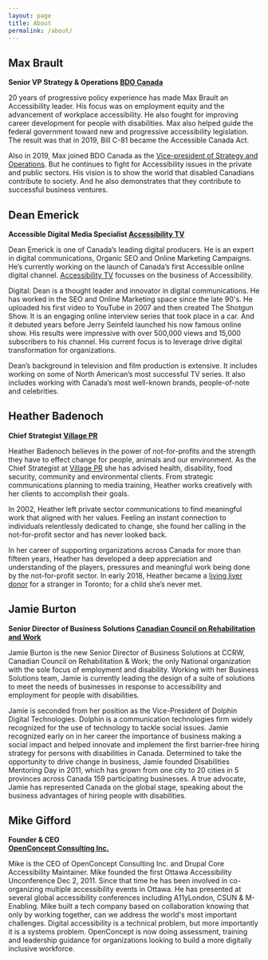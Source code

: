 ```yaml
---
layout: page
title: About
permalink: /about/
---
```


## Max Brault
**Senior VP Strategy & Operations 
[BDO Canada](https://www.bdo.ca/en-ca/home/)**

20 years of progressive policy experience has made Max Brault an Accessibility leader. His focus was on employment equity and the advancement of workplace accessibility. He also fought for improving career development for people with disabilities. Max also helped guide the federal government toward new and progressive accessibility legislation. The result was that in 2019, Bill C-81 became the Accessible Canada Act.

Also in 2019, Max joined BDO Canada as the [Vice-president of Strategy and Operations](https://www.bdo.ca/en-ca/our-people/max-brault-1/). But he continues to fight for Accessibility issues in the private and public sectors. His vision is to show the world that disabled Canadians contribute to society. And he also demonstrates that they contribute to successful business ventures.


## Dean Emerick
**Accessible Digital Media Specialist 
[Accessibility TV](https://www.accessibilitytv.com/)**

Dean Emerick is one of Canada’s leading digital producers. He is an expert in digital communications, Organic SEO and Online Marketing Campaigns. He’s currently working on the launch of Canada’s first Accessible online digital channel. [Accessibility TV](https://www.accessibilitytv.com/about-accessibility/) focusses on the business of Accessibility.
 
Digital: Dean is a thought leader and innovator in digital communications. He has worked in the SEO and Online Marketing space since the late 90's. He uploaded his first video to YouTube in 2007 and then created The Shotgun Show. It is an engaging online interview series that took place in a car. And it debuted years before Jerry Seinfeld launched his now famous online show. His results were impressive with over 500,000 views and 15,000 subscribers to his channel. His current focus is to leverage drive digital transformation for organizations.
 
Dean’s background in television and film production is extensive. It includes working on some of North American’s most successful TV series. It also includes working with Canada’s most well-known brands, people-of-note and celebrities.


## Heather Badenoch
**Chief Strategist 
[Village PR](http://Villagepr.ca)**

Heather Badenoch believes in the power of not-for-profits and the strength they have to effect change for people, animals and our environment. As the Chief Strategist at [Village PR](http://villagepr.ca/) she has advised health, disability, food security, community and environmental clients. From strategic communications planning to media training, Heather works creatively with her clients to accomplish their goals.
 
In 2002, Heather left private sector communications to find meaningful work that aligned with her values. Feeling an instant connection to individuals relentlessly dedicated to change, she found her calling in the not-for-profit sector and has never looked back. 

In her career of supporting organizations across Canada for more than fifteen years, Heather has developed a deep appreciation and understanding of the players, pressures and meaningful work being done by the not-for-profit sector. In early 2018, Heather became a [living liver donor](https://www.todaysparent.com/blogs/this-woman-did-the-most-wonderful-thing-for-a-kid-shell-never-meet/) for a stranger in Toronto; for a child she’s never met.


## Jamie Burton
**Senior Director of Business Solutions 
[Canadian Council on Rehabilitation and Work](https://www.ccrw.org/)**

Jamie Burton is the new Senior Director of Business Solutions at CCRW, Canadian Council on Rehabilitation & Work; the only National organization with the sole focus of employment and disability.  Working with her Business Solutions team, Jamie is currently leading the design of a suite of solutions to meet the needs of businesses in response to accessibility and employment for people with disabilities. 

Jamie is seconded from her position as the Vice-President of Dolphin Digital Technologies.  Dolphin is a communication technologies firm widely recognized for the use of technology to tackle social issues.  Jamie recognized early on in her career the importance of business making a social impact and helped innovate and implement the first barrier-free hiring strategy for persons with disabilities in Canada. Determined to take the opportunity to drive change in business, Jamie founded Disabilities Mentoring Day in 2011, which has grown from one city to 20 cities in 5 provinces across Canada 159 participating businesses. A true advocate, Jamie has represented Canada on the global stage, speaking about the business advantages of hiring people with disabilities.


## Mike Gifford
**Founder & CEO  
[OpenConcept Consulting Inc.](https://openconcept.ca/)**

Mike is the CEO of OpenConcept Consulting Inc. and Drupal Core Accessibility Maintainer. 
Mike founded the first Ottawa Accessibility Unconference Dec 2, 2011. Since that time he has been involved in co-organizing multiple accessibility events in Ottawa. He has presented at several global accessibility conferences including A11yLondon, CSUN & M-Enabling.
Mike built a tech company based on collaboration knowing that only by working together, can we address the world's most important challenges. Digital accessibility is a technical problem, but more importantly it is a systems problem. OpenConcept is now doing assessment, training and leadership guidance for organizations looking to build a more digitally inclusive workforce. 




